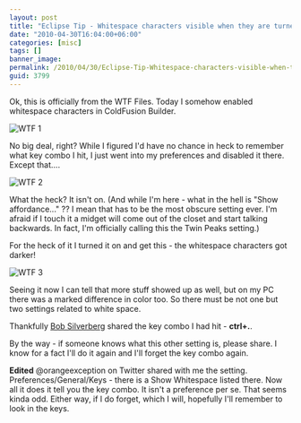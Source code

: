 ```yaml
---
layout: post
title: "Eclipse Tip - Whitespace characters visible when they are turned off"
date: "2010-04-30T16:04:00+06:00"
categories: [misc]
tags: []
banner_image: 
permalink: /2010/04/30/Eclipse-Tip-Whitespace-characters-visible-when-they-are-turned-off
guid: 3799
---
```


Ok, this is officially from the WTF Files. Today I somehow enabled whitespace characters in ColdFusion Builder.

<p>

<img src="https://static.raymondcamden.com/images/Screen shot 2010-04-30 at 2.14.00 PM.png" title="WTF 1" />

<p>

No big deal, right? While I figured I'd have no chance in heck to remember what key combo I hit, I just went into my preferences and disabled it there. Except that....

<p>

<img src="https://static.raymondcamden.com/images/cfjedi/Screen shot 2010-04-30 at 2.14.56 PM.png" title="WTF 2" />

<p>

What the heck? It isn't on. (And while I'm here - what in the hell is "Show affordance..." ?? I mean that has to be the most obscure setting ever. I'm afraid if I touch it a midget will come out of the closet and start talking backwards. In fact, I'm officially calling this the Twin Peaks setting.)

<p>

For the heck of it I turned it on and get this - the whitespace characters got darker!

<p>
 
<img src="https://static.raymondcamden.com/images/cfjedi/Screen shot 2010-04-30 at 2.17.39 PM.png" title="WTF 3" />

<p>

Seeing it now I can tell that more stuff showed up as well, but on my PC there was a marked difference in color too. So there must be not one but two settings related to white space.

<p>

Thankfully <a href="http://www.silverwareconsulting.com/">Bob Silverberg</a> shared the key combo I had hit - <b>ctrl+.</b>. 

<p>

By the way - if someone knows what this other setting is, please share. I know for a fact I'll do it again and I'll forget the key combo again.

<p>

<b>Edited</b> @orangeexception on Twitter shared with me the setting. Preferences/General/Keys - there is a Show Whitespace listed there. Now all it does it tell you the key combo. It isn't a preference per se. That seems kinda odd. Either way, if I do forget, which I will, hopefully I'll remember to look in the keys.